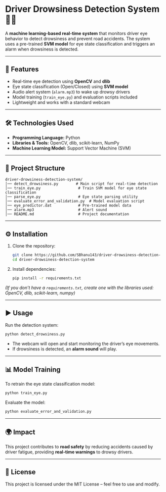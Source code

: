 # Driver Drowsiness Detection System 🚗💤

A **machine learning-based real-time system** that monitors driver eye behavior to detect drowsiness and prevent road accidents. The system uses a pre-trained **SVM model** for eye state classification and triggers an alarm when drowsiness is detected.

---

## 📌 Features

* Real-time eye detection using **OpenCV** and **dlib**
* Eye state classification (Open/Closed) using **SVM model**
* Audio alert system (`alarm.mp3`) to wake up drowsy drivers
* Model training (`train_eye.py`) and evaluation scripts included
* Lightweight and works with a standard webcam

---

## 🛠️ Technologies Used

* **Programming Language:** Python
* **Libraries & Tools:** OpenCV, dlib, scikit-learn, NumPy
* **Machine Learning Model:** Support Vector Machine (SVM)

---

## 📂 Project Structure

```
driver-drowsiness-detection-system/
│── detect_drowsiness.py        # Main script for real-time detection
│── train_eye.py                 # Train SVM model for eye state classification
│── parse_eye.py                 # Eye state parsing utility
│── evaluate_error_and_validation.py  # Model evaluation script
│── eye_predictor.dat            # Pre-trained model data
│── alarm.mp3                    # Alert sound
│── README.md                    # Project documentation
```

---

## ⚙️ Installation

1. Clone the repository:

   ```bash
   git clone https://github.com/SBhanu143/driver-drowsiness-detection-system.git
   cd driver-drowsiness-detection-system
   ```

2. Install dependencies:

   ```bash
   pip install -r requirements.txt
   ```

*(If you don’t have a `requirements.txt`, create one with the libraries used: OpenCV, dlib, scikit-learn, numpy)*

---

## ▶️ Usage

Run the detection system:

```bash
python detect_drowsiness.py
```

* The webcam will open and start monitoring the driver’s eye movements.
* If drowsiness is detected, an **alarm sound** will play.

---

## 📊 Model Training

To retrain the eye state classification model:

```bash
python train_eye.py
```

Evaluate the model:

```bash
python evaluate_error_and_validation.py
```

---


## 🌍 Impact

This project contributes to **road safety** by reducing accidents caused by driver fatigue, providing **real-time warnings** to drowsy drivers.

---

## 📜 License

This project is licensed under the MIT License – feel free to use and modify.
